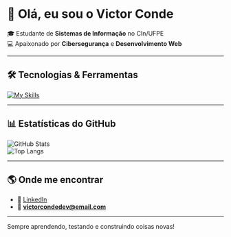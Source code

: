 # 👋 Olá, eu sou o Victor Conde

🎓 Estudante de **Sistemas de Informação** no CIn/UFPE  
💻 Apaixonado por **Cibersegurança** e **Desenvolvimento Web**   

---

## 🛠️ Tecnologias & Ferramentas
[![My Skills](https://skillicons.dev/icons?i=python,cpp,js,ts,html,css,react,angular,nodejs,tailwind,figma,linux,git,vscode,´postgresql,redis)](https://skillicons.dev)

---

## 📊 Estatísticas do GitHub
![GitHub Stats](https://github-readme-stats.vercel.app/api?username=condevictor&show_icons=true&theme=tokyonight)  
![Top Langs](https://github-readme-stats.vercel.app/api/top-langs/?username=condevictor&layout=compact&theme=tokyonight)

---

## 🌎 Onde me encontrar
- 💼 [LinkedIn](www.linkedin.com/in/victor-conde-62ab2b306)  
- 📧 **victorcondedev@email.com**

---
Sempre aprendendo, testando e construindo coisas novas!
